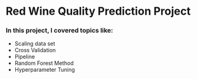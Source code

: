 # Red Wine Quality Prediction Project
### In this project, I covered topics like:
* Scaling data set
* Cross Validation
* Pipeline
* Random Forest Method
* Hyperparameter Tuning
